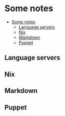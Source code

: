 # Some notes

<!--toc:start-->
- [Some notes](#some-notes)
  - [Language servers](#language-servers)
  - [Nix](#nix)
  - [Markdown](#markdown)
  - [Puppet](#puppet)
<!--toc:end-->

## Language servers

## Nix

## Markdown

## Puppet
